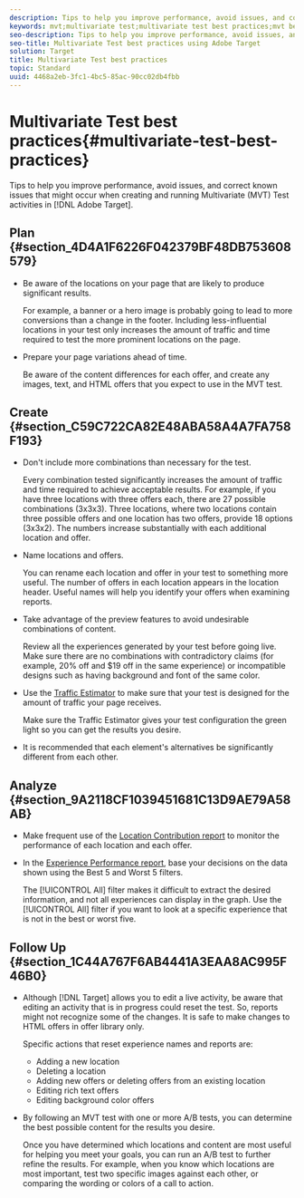 ```yaml
---
description: Tips to help you improve performance, avoid issues, and correct known issues that might occur when creating and running Multivariate Test activities in Adobe Target.
keywords: mvt;multivariate test;multivariate test best practices;mvt best practices;mvt combinations;mvt reports
seo-description: Tips to help you improve performance, avoid issues, and correct known issues that might occur when creating and running Multivariate Test activities in Adobe Target.
seo-title: Multivariate Test best practices using Adobe Target
solution: Target
title: Multivariate Test best practices
topic: Standard
uuid: 4468a2eb-3fc1-4bc5-85ac-90cc02db4fbb
---
```


# Multivariate Test best practices{#multivariate-test-best-practices}

Tips to help you improve performance, avoid issues, and correct known issues that might occur when creating and running Multivariate (MVT) Test activities in [!DNL Adobe Target].

## Plan {#section_4D4A1F6226F042379BF48DB753608579}

* Be aware of the locations on your page that are likely to produce significant results.

  For example, a banner or a hero image is probably going to lead to more conversions than a change in the footer. Including less-influential locations in your test only increases the amount of traffic and time required to test the more prominent locations on the page. 
* Prepare your page variations ahead of time.

  Be aware of the content differences for each offer, and create any images, text, and HTML offers that you expect to use in the MVT test.

## Create {#section_C59C722CA82E48ABA58A4A7FA758F193}

* Don't include more combinations than necessary for the test.

  Every combination tested significantly increases the amount of traffic and time required to achieve acceptable results. For example, if you have three locations with three offers each, there are 27 possible combinations (3x3x3). Three locations, where two locations contain three possible offers and one location has two offers, provide 18 options (3x3x2). The numbers increase substantially with each additional location and offer. 

* Name locations and offers.

  You can rename each location and offer in your test to something more useful. The number of offers in each location appears in the location header. Useful names will help you identify your offers when examining reports.

* Take advantage of the preview features to avoid undesirable combinations of content.

  Review all the experiences generated by your test before going live. Make sure there are no combinations with contradictory claims (for example, 20% off and $19 off in the same experience) or incompatible designs such as having background and font of the same color. 

* Use the [Traffic Estimator](/help/c-activities/c-multivariate-testing/t-create-multivariate-test/traffic-estimator.md) to make sure that your test is designed for the amount of traffic your page receives.

  Make sure the Traffic Estimator gives your test configuration the green light so you can get the results you desire. 
* It is recommended that each element's alternatives be significantly different from each other.

## Analyze {#section_9A2118CF1039451681C13D9AE79A58AB}

* Make frequent use of the [Location Contribution report](/help/c-reports/location-contribution-report.md) to monitor the performance of each location and each offer. 
* In the [Experience Performance report](/help/c-reports/experience-performance-report.md), base your decisions on the data shown using the Best 5 and Worst 5 filters.

  The [!UICONTROL All] filter makes it difficult to extract the desired information, and not all experiences can display in the graph. Use the [!UICONTROL All] filter if you want to look at a specific experience that is not in the best or worst five.

## Follow Up {#section_1C44A767F6AB4441A3EAA8AC995F46B0}

* Although [!DNL Target] allows you to edit a live activity, be aware that editing an activity that is in progress could reset the test. So, reports might not recognize some of the changes. It is safe to make changes to HTML offers in offer library only.

  Specific actions that reset experience names and reports are:

    * Adding a new location 
    * Deleting a location 
    * Adding new offers or deleting offers from an existing location 
    * Editing rich text offers 
    * Editing background color offers

* By following an MVT test with one or more A/B tests, you can determine the best possible content for the results you desire.

  Once you have determined which locations and content are most useful for helping you meet your goals, you can run an A/B test to further refine the results. For example, when you know which locations are most important, test two specific images against each other, or comparing the wording or colors of a call to action.

